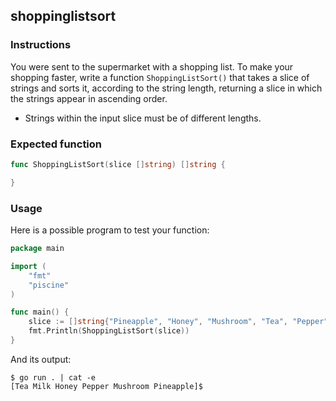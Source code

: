 ## shoppinglistsort

### Instructions

You were sent to the supermarket with a shopping list. To make your shopping faster, write a function `ShoppingListSort()` that takes a slice of strings and sorts it, according to the string length, returning a slice in which the strings appear in ascending order.

- Strings within the input slice must be of different lengths.

### Expected function

```go
func ShoppingListSort(slice []string) []string {

}
```

### Usage

Here is a possible program to test your function:

```go
package main

import (
	"fmt"
	"piscine"
)

func main() {
	slice := []string{"Pineapple", "Honey", "Mushroom", "Tea", "Pepper", "Milk"}
	fmt.Println(ShoppingListSort(slice))
}
```

And its output:

```console
$ go run . | cat -e
[Tea Milk Honey Pepper Mushroom Pineapple]$
```
